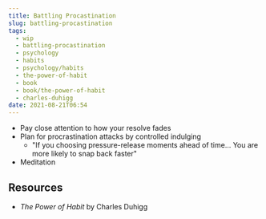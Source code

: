 ```yaml
---
title: Battling Procastination
slug: battling-procastination
tags:
  - wip
  - battling-procastination
  - psychology
  - habits
  - psychology/habits
  - the-power-of-habit
  - book
  - book/the-power-of-habit
  - charles-duhigg
date: 2021-08-21T06:54
---
```



- Pay close attention to how your resolve fades
- Plan for procrastination attacks by controlled indulging
  - "If you choosing pressure-release moments ahead of time... You are more likely to snap
    back faster"
- Meditation

## Resources

- _The Power of Habit_ by Charles Duhigg
